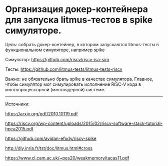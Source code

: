 # Организация докер-контейнера для запуска litmus-тестов в spike симуляторе.

Цель: собрать докер-контейнер, в котором запускаются litmus-тесты в функциональном симуляторе, например spike

Симулятор: https://github.com/riscv/riscv-isa-sim

Тесты: https://github.com/litmus-tests/litmus-tests-riscv

Важно: не обязательно брать spike в качестве симулятора. Главное, чтобы симулятор мог симулировать исполнение RISC-V кода в многопроцессорной (многоядерной) системе.

-------------------------------------------------------------------------------------------------------------------
Источники:

https://arxiv.org/pdf/2010.10119.pdf

https://riscv.org/wp-content/uploads/2015/02/riscv-software-stack-tutorial-hpca2015.pdf

https://github.com/avidan-efody/riscv-spike

http://diy.inria.fr/tst/doc/litmus.html#cross

https://www.cl.cam.ac.uk/~pes20/weakmemory/tacas11.pdf
